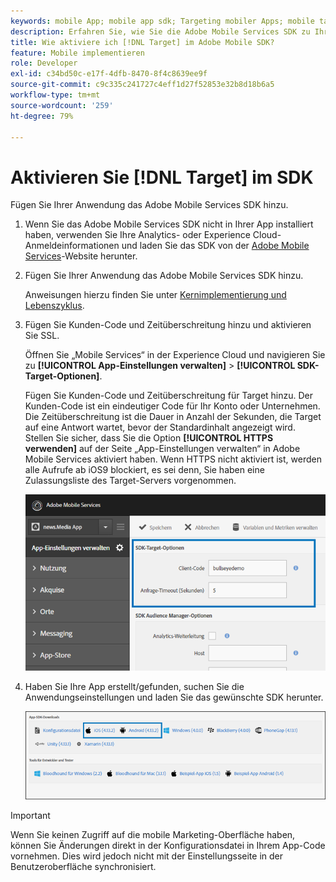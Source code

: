 ```yaml
---
keywords: mobile App; mobile app sdk; Targeting mobiler Apps; mobile target sdk; mobile app sdk; target in sdk aktivieren
description: Erfahren Sie, wie Sie die Adobe Mobile Services SDK zu Ihrer App hinzufügen.
title: Wie aktiviere ich [!DNL Target] im Adobe Mobile SDK?
feature: Mobile implementieren
role: Developer
exl-id: c34bd50c-e17f-4dfb-8470-8f4c8639ee9f
source-git-commit: c9c335c241727c4eff1d27f52853e32b8d18b6a5
workflow-type: tm+mt
source-wordcount: '259'
ht-degree: 79%

---
```


# Aktivieren Sie [!DNL Target] im SDK

Fügen Sie Ihrer Anwendung das Adobe Mobile Services SDK hinzu.

1. Wenn Sie das Adobe Mobile Services SDK nicht in Ihrer App installiert haben, verwenden Sie Ihre Analytics- oder Experience Cloud-Anmeldeinformationen und laden Sie das SDK von der [Adobe Mobile Services](https://mobilemarketing.adobe.com/)-Website herunter.

1. Fügen Sie Ihrer Anwendung das Adobe Mobile Services SDK hinzu.

   Anweisungen hierzu finden Sie unter [Kernimplementierung und Lebenszyklus](https://experienceleague.adobe.com/docs/mobile-services/ios/getting-started-ios/dev-qs.html).

1. Fügen Sie Kunden-Code und Zeitüberschreitung hinzu und aktivieren Sie SSL.

   Öffnen Sie „Mobile Services“ in der Experience Cloud und navigieren Sie zu **[!UICONTROL App-Einstellungen verwalten]** > **[!UICONTROL SDK-Target-Optionen]**.

   Fügen Sie Kunden-Code und Zeitüberschreitung für Target hinzu. Der Kunden-Code ist ein eindeutiger Code für Ihr Konto oder Unternehmen. Die Zeitüberschreitung ist die Dauer in Anzahl der Sekunden, die Target auf eine Antwort wartet, bevor der Standardinhalt angezeigt wird. Stellen Sie sicher, dass Sie die Option **[!UICONTROL HTTPS verwenden]** auf der Seite „App-Einstellungen verwalten“ in Adobe Mobile Services aktiviert haben. Wenn HTTPS nicht aktiviert ist, werden alle Aufrufe ab iOS9 blockiert, es sei denn, Sie haben eine Zulassungsliste des Target-Servers vorgenommen.

   ![](assets/mobile-clientcode.png)

1. Haben Sie Ihre App erstellt/gefunden, suchen Sie die Anwendungseinstellungen und laden Sie das gewünschte SDK herunter.

   ![](assets/download-sdk.png)

>[!IMPORTANT]
>
> Wenn Sie keinen Zugriff auf die mobile Marketing-Oberfläche haben, können Sie Änderungen direkt in der Konfigurationsdatei in Ihrem App-Code vornehmen. Dies wird jedoch nicht mit der Einstellungsseite in der Benutzeroberfläche synchronisiert.
